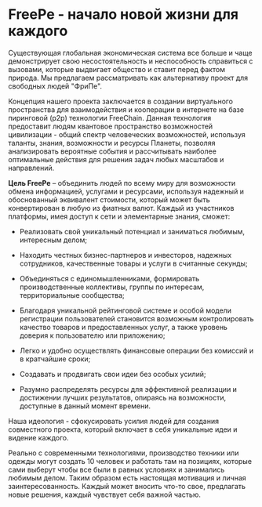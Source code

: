 # FreePe - начало новой жизни для каждого

Существующая глобальная экономическая система все больше и чаще демонстрирует свою несостоятельность и неспособность справиться с вызовами, которые выдвигает общество и ставит перед фактом природа. Мы предлагаем рассматривать как альтернативу проект для свободных людей "ФриПe".

Концепция нашего проекта заключается в создании виртуального пространства для взаимодействия и кооперации в интернете на базе пиринговой (p2p) технологии FreeChain. Данная технология предоставит людям квантовое пространство возможностей цивилизации - общий спектр человеческих возможностей, используя таланты, знания, возможности и ресурсы Планеты, позволяя анализировать вероятные события и рассчитывать наиболее оптимальные действия для решения задач любых масштабов и направлений.

**Цель FreePe** – объединить людей по всему миру для возможности обмена информацией, услугами и ресурсами, используя надежный и обоснованный эквивалент стоимости, который может быть конвертирован в любую из фиатных валют. Каждый из участников платформы, имея доступ к сети и элементарные знания, сможет:

* Реализовать свой уникальный потенциал и заниматься любимым, интересным делом;

* Находить честных бизнес-партнеров и инвесторов, надежных сотрудников, качественные товары и услуги в считанные секунды;

* Объединяться с единомышленниками, формировать производственные коллективы, группы по интересам, территориальные сообщества;

* Благодаря уникальной рейтинговой системе и особой модели регистрации пользователей становится возможным контролировать качество товаров и предоставленных услуг, а также уровень доверия к пользователю или приложению;

* Легко и удобно осуществлять финансовые операции без комиссий и в кратчайшие сроки;

* Создавать и продвигать свои идеи без особых усилий;

* Разумно распределять ресурсы для эффективной реализации и достижении лучших результатов, опираясь на возможности, доступные в данный момент времени.
 

Наша идеология - сфокусировать усилия людей для создания совместного проекта, который включает в себя уникальные идеи и видение каждого.

Реально с современными технологиями, производство техники или одежды  могут создать 10 человек и работать там на позициях, которые сами выберут чтобы все были в равных условиях и занимались любимым делом. Таким образом есть настоящая мотивация и личная заинтересованность. Каждый может вносить что-то свое, предлагать новые решения, каждый чувствует себя важной частью.
